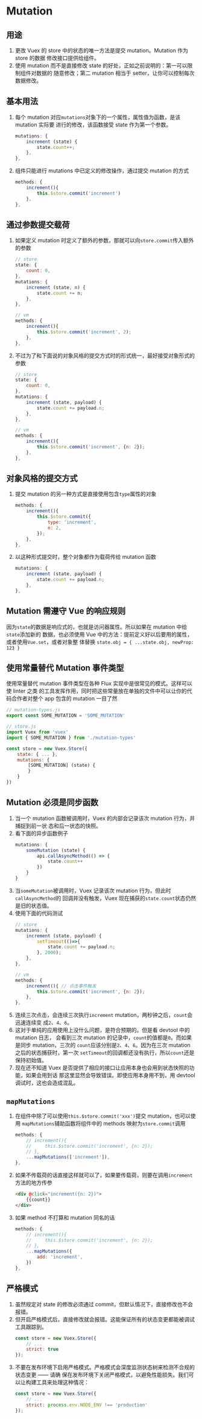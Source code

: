 # Mutation


## 用途
1. 更改 Vuex 的 store 中的状态的唯一方法是提交 mutation。Mutation 作为 store 的数据
修改接口提供给组件。
2. 使用 mutation 而不是直接修改 state 的好处，正如之前说明的：第一可以限制组件对数据的
随意修改；第二 mutation 相当于 setter，让你可以控制每次数据修改。


## 基本用法
1. 每个 mutation 对应`mutations`对象下的一个属性，属性值为函数，是该 mutation 实际要
进行的修改，该函数接受 state 作为第一个参数。
    ```js
    mutations: {
        increment (state) {
            state.count++;
        },
    },
    ```
2. 组件只能进行 mutations 中已定义的修改操作，通过提交 mutation 的方式
    ```js
    methods: {
        increment(){
            this.$store.commit('increment')
        },
    },
    ```


## 通过参数提交载荷
1. 如果定义 mutation 时定义了额外的参数，那就可以向`store.commit`传入额外的参数
    ```js
    // store
    state: {
        count: 0,
    },
    mutations: {
        increment (state, n) {
            state.count += n;
        },
    },
    ```
    ```js
    // vm
    methods: {
        increment(){
            this.$store.commit('increment', 2);
        },
    },
    ```
2. 不过为了和下面说的对象风格的提交方式时的形式统一，最好接受对象形式的参数
    ```js
    // store
    state: {
        count: 0,
    },
    mutations: {
        increment (state, payload) {
            state.count += payload.n;
        },
    },
    ```
    ```js
    // vm
    methods: {
        increment(){
            this.$store.commit('increment', {n: 2});
        },
    },
    ```


## 对象风格的提交方式
1. 提交 mutation 的另一种方式是直接使用包含`type`属性的对象
    ```js
    methods: {
        increment(){
            this.$store.commit({
                type: 'increment',
                n: 2,
            });
        },
    },
    ```
2. 以这种形式提交时，整个对象都作为载荷传给 mutation 函数
    ```js
    mutations: {
        increment (state, payload) {
            state.count += payload.n;
        },
    },
    ```


## Mutation 需遵守 Vue 的响应规则
因为`state`的数据是响应式的，也就是访问器属性。所以如果在 mutation 中给`state`添加新的
数据，也必须使用 Vue 中的方法：提前定义好以后要用的属性，或者使用`Vue.set`，或者对象整
体替换 `state.obj = { ...state.obj, newProp: 123 }`


## 使用常量替代 Mutation 事件类型
使用常量替代 mutation 事件类型在各种 Flux 实现中是很常见的模式。这样可以使 linter 之类
的工具发挥作用，同时把这些常量放在单独的文件中可以让你的代码合作者对整个 app 包含的
mutation 一目了然
```js
// mutation-types.js
export const SOME_MUTATION = 'SOME_MUTATION'
```
```js
// store.js
import Vuex from 'vuex'
import { SOME_MUTATION } from './mutation-types'

const store = new Vuex.Store({
    state: { ... },
    mutations: {
        [SOME_MUTATION] (state) {
        }
    }
})
```


## Mutation 必须是同步函数
1. 当一个 mutation 函数被调用时，Vuex 的内部会记录该次 mutation 行为，并捕捉到前一状
态和后一状态的快照。
2. 看下面的异步函数例子
    ```js
    mutations: {
        someMutation (state) {
            api.callAsyncMethod(() => {
                state.count++
            })
        }
    }
    ```
3. 当`someMutation`被调用时，Vuex 记录该次 mutation 行为，但此时`callAsyncMethod`的
回调并没有触发，Vuex 现在捕获的`state.count`状态仍然是旧的状态值。
4. 使用下面的代码测试
    ```js
    // store
    mutations: {
        increment (state, payload) {
            setTimeout(()=>{
                state.count += payload.n;
            }, 2000);
        },
    },
    ```
    ```js
    // vm
    methods: {
        increment(){ // 点击事件触发
            this.$store.commit('increment', {n: 2});
        },
    },
    ```
5. 连续三次点击，会连续三次执行`increment` mutation，两秒钟之后，`count`会迅速连续变
成`2`、`4`、`6`。
6. 这对于单纯的应用使用上没什么问题，是符合预期的。但是看 devtool 中的 mutation 日志，
会看到三次 mutation 的记录中，`count`的值都是`0`。而如果是同步 mutation，三次的
`count`应该分别是`2`、`4`、`6`。因为在三次 mutation 之后的状态捕获时，第一次
`setTimeout`的回调都还没有执行，所以`count`还是保持初始值。
7. 现在还不知道 Vuex 是否提供了相应的接口让应用本身也会用到状态快照的功能，如果会用到话
那这里显然会导致错误。即使应用本身用不到，用 devtool 调试时，这也会造成混乱。


## `mapMutations`
1. 在组件中除了可以使用`this.$store.commit('xxx')`提交 mutation，也可以使用
`mapMutations`辅助函数将组件中的 methods 映射为`store.commit`调用
    ```js
    methods: {
        // increment(){
        //     this.$store.commit('increment', {n: 2});
        // },
        ...mapMutations(['increment']),
    },
    ```
2. 如果不传载荷的话直接这样就可以了，如果要传载荷，则要在调用`increment`方法的地方传参
    ```html
    <div @click="increment({n: 2})">
        {{count}}
    </div>
    ```
3. 如果 method 不打算和 mutation 同名的话
    ```js
    methods: {
        // increment(){
        //     this.$store.commit('increment', {n: 2});
        // },
        ...mapMutations({
            add: 'increment',
        })
    },
    ```


## 严格模式
1. 虽然规定对 state 的修改必须通过 commit，但默认情况下，直接修改也不会报错。
2. 但开启严格模式后，直接修改就会报错。这能保证所有的状态变更都能被调试工具跟踪到。
    ```js
    const store = new Vuex.Store({
        // ...
        strict: true
    });
    ```
3. 不要在发布环境下启用严格模式。严格模式会深度监测状态树来检测不合规的状态变更 —— 请确
保在发布环境下关闭严格模式，以避免性能损失。我们可以让构建工具来处理这种情况：
    ```js
    const store = new Vuex.Store({
        // ...
        strict: process.env.NODE_ENV !== 'production'
    });
    ```
